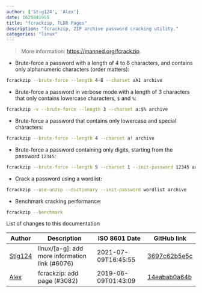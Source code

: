 ```yaml
---
author: ['Stig124', 'Alex']
date: 1625841955
title: "fcrackzip, TLDR Pages"
description: "fcrackzip, ZIP archive password cracking utility."
categories: "linux"
---
```

> More information: <https://manned.org/fcrackzip>.

- Brute-force a password with a length of 4 to 8 characters, and contains only alphanumeric characters (order matters):

```bash
fcrackzip --brute-force --length 4-8 --charset aA1 archive
```

- Brute-force a password in verbose mode with a length of 3 characters that only contains lowercase characters, `$` and `%`:

```bash
fcrackzip -v --brute-force --length 3 --charset a:$% archive
```

- Brute-force a password that contains only lowercase and special characters:

```bash
fcrackzip --brute-force --length 4 --charset a! archive
```

- Brute-force a password containing only digits, starting from the password `12345`:

```bash
fcrackzip --brute-force --length 5 --charset 1 --init-password 12345 archive
```

- Crack a password using a wordlist:

```bash
fcrackzip --use-unzip --dictionary --init-password wordlist archive
```

- Benchmark cracking performance:

```bash
fcrackzip --benchmark
```
List of changes to this documentation


Author | Description | ISO 8601 Date | GitHub link
------|-----|-----|-----
[Stig124](mailto:stigpro@outlook.fr) | linux/[a-g]: add more information link (#6076) | 2021-07-09T16:45:55 | [3697c62b5e5c](https://github.com/tldr-pages/tldr/commit/3697c62b5e5cd9bae7a99c591cb81d1ddcfbf792)
[Alex](mailto:alexandre.dhondt@gmail.com) | fcrackzip: add page (#3082) | 2019-06-09T01:43:09 | [14eabab0a64b](https://github.com/tldr-pages/tldr/commit/14eabab0a64bd7dbbbcfcb3f4cdb37c39639653b)


